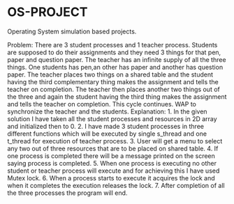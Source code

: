 # OS-PROJECT
Operating System simulation based projects.

Problem:
There are 3 student processes and 1 teacher process. Students are supposed to do their assignments and they need 3 things for that pen, paper and question paper. The teacher has an infinite supply of all the three things. One students has pen,an other has paper and another has question paper. The teacher places two things on a shared table and the student having the third complementary thing makes the assignment and tells the teacher on completion. The teacher then places another two things out of the three and again the student having the third thing makes the assignment and tells the teacher on completion. This cycle continues. WAP to synchronize the teacher and the students.
Explanation: 1. In the given solution I have taken all the student processes and resources in 2D array and initialized then to 0. 2. I have made 3 student processes in three different functions which will be executed by single s_thread and one t_thread for execution of teacher process. 3. User will get a menu to select any two out of three resources that are to be placed on shared table. 4. If one process is completed there will be a message printed on the screen saying process is completed. 5. When one process is executing no other student or teacher process will execute and for achieving this I have used Mutex lock. 6. When a process starts to execute it acquires the lock and when it completes the execution releases the lock. 7. After completion of all the three processes the program will end.
